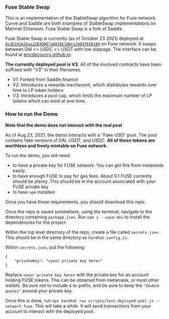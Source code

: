 ### Fuse Stable Swap

This is an implementation of the StableSwap algorithm for Fuse network. Curve and Saddle are both examples of StableSwap implementations on Mainnet Ethereum. Fuse Stable Swap is a fork of Saddle.

Fuse Stable Swap is currently (as of October 23 2021) deployed at [`0x3E192A2Eae22B3DB07a0039E10bCe29097E881B9`](https://explorer.fuse.io/address/0x3E192A2Eae22B3DB07a0039E10bCe29097E881B9/transactions) on Fuse network. It swaps between DAI <> USDC <> USDT with low slippage. The interface can be found at [ericdecourcy.github.io](https://ericdecourcy.github.io/).

**The currently deployed pool is V3**. All of the involved contracts have been suffixed with "V3" in their filenames. 
- V1: Forked from Saddle.finance
- V2: Introduces a rewards mechanism, which distributes rewards over time to LP token holders
- V3: Introduces a pool cap, which limits the maximum number of LP tokens which can exist at one time.

### How to run the Demo 

**Note that the demo does not interact with the real pool**

As of Aug 23, 2021, the demo interacts with a "Fake USD" pool. The pool contains fake versions of DAI, USDT, and USDC. **All of these tokens are worthless and freely mintable on Fuse network**. 

To run the demo, you will need:
* to have a private key for FUSE network. You can get this from metamask easily.
* to have enough FUSE to pay for gas fees. About 0.1 FUSE currently should be plenty. This should be in the account associated with your FUSE private key
* to have `npm` installed

Once you have these requirements, you should download this repo. 

Once the repo is saved somewhere, using the terminal, navigate to the directory containing `package.json`. Run `npm i --save-dev` to install the dependencies for the project.

Within the top level directory of the repo, create a file called `secrets.json`. This should be in the same directory as `hardhat.config.js`. 

Within `secrets.json`, put the following:

```
{
    "privateKey": "<your private key here>"
}
```

Replace `<your private key here>` with the private key for an account holding FUSE tokens. This can be obtained from metamask, or most other wallets. Be sure not to include a `0x` prefix, and be sure to keep the `"double quotes"` around your private key.
 
Once this is done, run `npx hardhat run scripts/test-deployed-pool.js --network fuse`. This will take a while. It will send transactions from your account to interact with the deployed pool.
